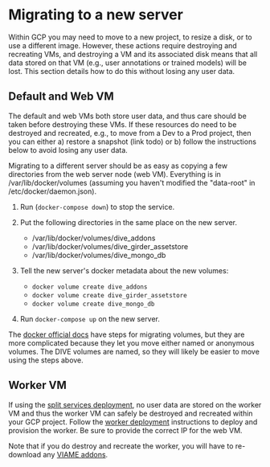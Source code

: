 # Migrating to a new server

Within GCP you may need to move to a new project, to resize a disk, or to use a different image. However, these actions require destroying and recreating VMs, and destroying a VM and its associated disk means that all data stored on that VM (e.g., user annotations or trained models) will be lost. This section details how to do this without losing any user data.

## Default and Web VM

The default and web VMs both store user data, and thus care should be taken before destroying these VMs. If these resources do need to be destroyed and recreated, e.g., to move from a Dev to a Prod project, then you can either a) restore a snapshot (link todo) or b) follow the instructions below to avoid losing any user data.

Migrating to a different server should be as easy as copying a few directories from the web server node (web VM).  Everything is in /var/lib/docker/volumes (assuming you haven't modified the "data-root" in /etc/docker/daemon.json).

1) Run (`docker-compose down`) to stop the service.

2) Put the following directories in the same place on the new server.

	* /var/lib/docker/volumes/dive_addons
	* /var/lib/docker/volumes/dive_girder_assetstore
	* /var/lib/docker/volumes/dive_mongo_db

3) Tell the new server's docker metadata about the new volumes:

	* `docker volume create dive_addons`
	* `docker volume create dive_girder_assetstore`
	* `docker volume create dive_mongo_db`

4) Run `docker-compose up` on the new server.

The [docker official docs](https://docs.docker.com/storage/volumes/#backup-restore-or-migrate-data-volumes) have steps for migrating volumes, but they are more complicated because they let you move either named or anonymous volumes. The DIVE volumes are named, so they will likely be easier to move using the steps above.

## Worker VM

If using the [split services deployment](deployment-split.md), no user data are stored on the worker VM and thus the worker VM can safely be destroyed and recreated within your GCP project. Follow the [worker deployment](deployment-split.md/#worker-vm) instructions to deploy and provision the worker. Be sure to provide the correct IP for the web VM. 

Note that if you do destroy and recreate the worker, you will have to re-download any [VIAME addons](https://kitware.github.io/dive/Deployment-Docker-Compose/#addon-management).
